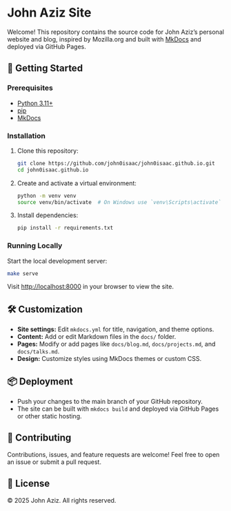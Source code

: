 # John Aziz Site

Welcome! This repository contains the source code for John Aziz’s personal website and blog, inspired by Mozilla.org and
built with [MkDocs](https://www.mkdocs.org/) and deployed via GitHub Pages.

## 🚀 Getting Started

### Prerequisites

- [Python 3.11+](https://www.python.org/downloads/)
- [pip](https://pip.pypa.io/en/stable/)
- [MkDocs](https://www.mkdocs.org/)

### Installation

1. Clone this repository:

   ```sh
   git clone https://github.com/john0isaac/john0isaac.github.io.git
   cd john0isaac.github.io
   ```

2. Create and activate a virtual environment:

   ```sh
   python -m venv venv
   source venv/bin/activate  # On Windows use `venv\Scripts\activate`
   ```

3. Install dependencies:

   ```sh
   pip install -r requirements.txt
   ```

### Running Locally

Start the local development server:

```sh
make serve
```

Visit [http://localhost:8000](http://localhost:8000) in your browser to view the site.

## 🛠️ Customization

- **Site settings:** Edit `mkdocs.yml` for title, navigation, and theme options.
- **Content:** Add or edit Markdown files in the `docs/` folder.
- **Pages:** Modify or add pages like `docs/blog.md`, `docs/projects.md`, and `docs/talks.md`.
- **Design:** Customize styles using MkDocs themes or custom CSS.

## 📦 Deployment

- Push your changes to the main branch of your GitHub repository.
- The site can be built with `mkdocs build` and deployed via GitHub Pages or other static hosting.

## 📝 Contributing

Contributions, issues, and feature requests are welcome! Feel free to open an issue or submit a pull request.

## 📄 License

© 2025 John Aziz. All rights reserved.
